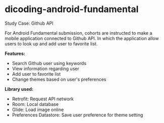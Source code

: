 # dicoding-android-fundamental
<p>Study Case: Github API</p>

<p>For Android Fundamental submission, cohorts are instructed to make a mobile application connected to Github API. In which the application allow users to look up and add user to favorite list.</p>
  
<b>Features:</b>
<ul>
  <li>Search Github user using keywords</li>
  <li>View information regarding user</li>
  <li>Add user to favorite list</li>
  <li>Change themes based on user's preferences</li>
</ul>

<b>Library used:</b>
<ul>
  <li>Retrofit: Request API network</li>
  <li>Room: Local database</li>
  <li>Glide: Load image online</li>
  <li>Preferences Datastore: Save user preference for theme setting</li>
</ul>
